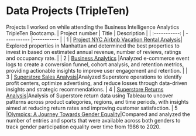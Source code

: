 # Data Projects (TripleTen)
Projects I worked on while attending the Business Intelligence Analytics TripleTen Bootcamp.
| Project number | Title | Description |
| :-----------: | ----------- |----------- |
| 1 | [Project NYC Airbnb Vacation Rental Analysis](https://github.com/tsztin0217/Data-projects-TripleTen-/tree/ab406d21dfff6c0cf66b8bf331da4cf07ac6e480/01%20Airbnb)| Explored properties in Manhattan and determined the best properties to invest in based on estimated annual revenue, number of reviews, ratings and occupancy rate. |
| 2 | [Business Analytics](https://github.com/tsztin0217/Data-projects-TripleTen-/tree/91491b527e336de859dad4e74a3b2a66ef67c066/02%20Business%20Analytics) |Analyzed e-commerce event logs to create a conversion funnel, cohort analysis, and retention metrics, providing actionable insights to improve user engagement and retention. |
| 3 | [Superstore Sales Analysis](https://github.com/tsztin0217/Data-projects-TripleTen-/tree/969bd07ac08e54afc9f284583750fe99111ceb87/03%20Superstore%20Sales)|Analyzed Superstore operations to identify profit centers, optimize advertising, and reduce losses through data-driven insights and strategic recommendations.
| 4 | [Superstore Returns Analysis](https://github.com/tsztin0217/Data-projects-TripleTen-/tree/97d57f5cc960c9be174b3883083af29172460f3e/04%20Superstore%20Returns)|Analysis of Superstore return data using Tableau to uncover patterns across product categories, regions, and time periods, with insights aimed at reducing return rates and improving customer satisfaction.
| 5 |[Olympics: A Journey Towards Gender Equality](https://github.com/tsztin0217/Data-projects-TripleTen-/tree/4ee16c440c0232465ca038a7d09c973bd7266169/05%20Olympics)|Compared and analyzed the number of entries and sports that were available across both genders to track gender participation equality over time from 1986 to 2020.
